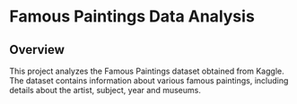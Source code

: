 # Famous Paintings Data Analysis

## Overview

This project analyzes the Famous Paintings dataset obtained from Kaggle. The dataset contains information about various famous paintings, including details about the artist, subject, year and museums.
